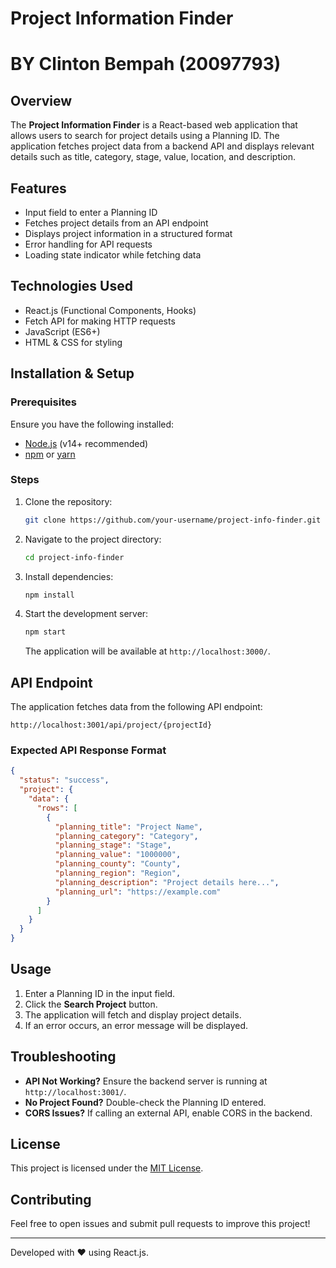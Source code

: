 # Project Information Finder
# BY Clinton Bempah (20097793)

## Overview
The **Project Information Finder** is a React-based web application that allows users to search for project details using a Planning ID. The application fetches project data from a backend API and displays relevant details such as title, category, stage, value, location, and description.

## Features
- Input field to enter a Planning ID
- Fetches project details from an API endpoint
- Displays project information in a structured format
- Error handling for API requests
- Loading state indicator while fetching data

## Technologies Used
- React.js (Functional Components, Hooks)
- Fetch API for making HTTP requests
- JavaScript (ES6+)
- HTML & CSS for styling

## Installation & Setup
### Prerequisites
Ensure you have the following installed:
- [Node.js](https://nodejs.org/) (v14+ recommended)
- [npm](https://www.npmjs.com/) or [yarn](https://yarnpkg.com/)

### Steps
1. Clone the repository:
   ```sh
   git clone https://github.com/your-username/project-info-finder.git
   ```
2. Navigate to the project directory:
   ```sh
   cd project-info-finder
   ```
3. Install dependencies:
   ```sh
   npm install
   ```
4. Start the development server:
   ```sh
   npm start
   ```
   The application will be available at `http://localhost:3000/`.

## API Endpoint
The application fetches data from the following API endpoint:
```
http://localhost:3001/api/project/{projectId}
```
### Expected API Response Format
```json
{
  "status": "success",
  "project": {
    "data": {
      "rows": [
        {
          "planning_title": "Project Name",
          "planning_category": "Category",
          "planning_stage": "Stage",
          "planning_value": "1000000",
          "planning_county": "County",
          "planning_region": "Region",
          "planning_description": "Project details here...",
          "planning_url": "https://example.com"
        }
      ]
    }
  }
}
```

## Usage
1. Enter a Planning ID in the input field.
2. Click the **Search Project** button.
3. The application will fetch and display project details.
4. If an error occurs, an error message will be displayed.

## Troubleshooting
- **API Not Working?** Ensure the backend server is running at `http://localhost:3001/`.
- **No Project Found?** Double-check the Planning ID entered.
- **CORS Issues?** If calling an external API, enable CORS in the backend.

## License
This project is licensed under the [MIT License](LICENSE).

## Contributing
Feel free to open issues and submit pull requests to improve this project!

---
Developed with ❤️ using React.js.

